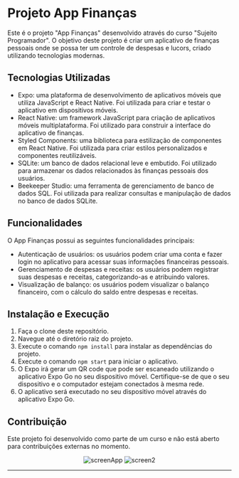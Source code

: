 # Projeto App Finanças

</p>Este é o projeto "App Finanças" desenvolvido através do curso "Sujeito Programador". O objetivo deste projeto é criar um aplicativo de finanças pessoais onde se possa ter um controle de despesas e lucors, criado utilizando tecnologias modernas.</p>

## Tecnologias Utilizadas

* Expo: uma plataforma de desenvolvimento de aplicativos móveis que utiliza JavaScript e React Native. Foi utilizada para criar e testar o aplicativo em dispositivos móveis.
* React Native: um framework JavaScript para criação de aplicativos móveis multiplataforma. Foi utilizado para construir a interface do aplicativo de finanças.
* Styled Components: uma biblioteca para estilização de componentes em React Native. Foi utilizada para criar estilos personalizados e componentes reutilizáveis.
* SQLite: um banco de dados relacional leve e embutido. Foi utilizado para armazenar os dados relacionados às finanças pessoais dos usuários.
* Beekeeper Studio: uma ferramenta de gerenciamento de banco de dados SQL. Foi utilizada para realizar consultas e manipulação de dados no banco de dados SQLite.

## Funcionalidades

<p>O App Finanças possui as seguintes funcionalidades principais:</p>

* Autenticação de usuários: os usuários podem criar uma conta e fazer login no aplicativo para acessar suas informações financeiras pessoais.
* Gerenciamento de despesas e receitas: os usuários podem registrar suas despesas e receitas, categorizando-as e atribuindo valores.
* Visualização de balanço: os usuários podem visualizar o balanço financeiro, com o cálculo do saldo entre despesas e receitas.

## Instalação e Execução

1. Faça o clone deste repositório.
2. Navegue até o diretório raiz do projeto.
3. Execute o comando `npm install` para instalar as dependências do projeto.
4. Execute o comando `npm start` para iniciar o aplicativo.
5. O Expo irá gerar um QR code que pode ser escaneado utilizando o aplicativo Expo Go no seu dispositivo móvel. Certifique-se de que o seu dispositivo e o computador estejam conectados à mesma rede.
6. O aplicativo será executado no seu dispositivo móvel através do aplicativo Expo Go.

## Contribuição

<p>Este projeto foi desenvolvido como parte de um curso e não está aberto para contribuições externas no momento.</p>

<div align="center">
   
   ![screenApp](https://github.com/diogoramosr/app-financas/assets/100318805/28883d1a-e339-4cf8-a385-141c9a6e3c6f)
   ![screen2](https://github.com/diogoramosr/app-financas/assets/100318805/d09676d0-a494-4975-909f-d54fda759728)
</div>

---
